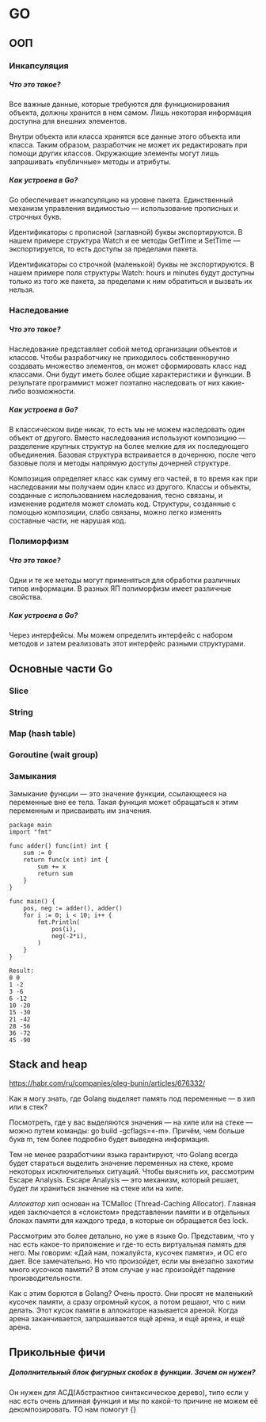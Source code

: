 # GO

## ООП

### Инкапсуляция

##### Что это такое? 

Все важные данные, которые требуются для функционирования объекта, должны хранится в нем самом. Лишь некоторая информация доступна для внешних элементов.

Внутри объекта или класса хранятся все данные этого объекта или класса. Таким образом, разработчик не может их редактировать при помощи других классов. Окружающие элементы могут лишь запрашивать «публичные» методы и атрибуты.

##### Как устроена в Go?

Go обеспечивает инкапсуляцию на уровне пакета. Единственный механизм управления видимостью — использование прописных и строчных букв.

Идентификаторы с прописной (заглавной) буквы экспортируются. В нашем примере структура Watch и ее методы GetTime и SetTime — экспортируется, то есть доступы за пределами пакета.

Идентификаторы со строчной (маленькой) буквы не экспортируются. В нашем примере поля структуры Watch: hours и minutes будут доступны только из того же пакета, за пределами к ним обратиться и вызвать их нельзя.


### Наследование

##### Что это такое? 

Наследование представляет собой метод организации объектов и классов. Чтобы разработчику не приходилось собственноручно создавать множество элементов, он может сформировать класс над классами. Они будут иметь более общие характеристики и функции. В результате программист может поэтапно наследовать от них какие-либо возможности.

##### Как устроена в Go?

В классическом виде никак, то есть мы не можем наследовать один объект от другого. Вместо наследования используют композицию — разделение крупных структур на более мелкие для их последующего объединения. Базовая структура встраивается в дочернюю, после чего базовые поля и методы напрямую доступы дочерней структуре.

Композиция определяет класс как сумму его частей, в то время как при наследовании мы получаем один класс из другого. Классы и объекты, созданные с использованием наследования, тесно связаны, и изменение родителя может сломать код. Структуры, созданные с помощью композиции, слабо связаны, можно легко изменять составные части, не нарушая код. 

### Полиморфизм

##### Что это такое? 

Одни и те же методы могут применяться для обработки различных типов информации. В разных ЯП полиморфизм имеет различные свойства.

##### Как устроена в Go?

Через интерфейсы. Мы можем определить интерфейс с набором методов и затем реализовать этот интерфейс разными структурами.



## Основные части Go


### Slice

### String

### Map (hash table)

### Goroutine (wait group)

### Замыкания

Замыкание функции — это значение функции, ссылающееся на переменные вне ее тела. Такая функция может обращаться к этим переменным и присваивать им значения.

```
package main
import "fmt"

func adder() func(int) int {
    sum := 0
    return func(x int) int {
        sum += x
        return sum
    }
}

func main() {
    pos, neg := adder(), adder()
    for i := 0; i < 10; i++ {
        fmt.Println(
            pos(i),
            neg(-2*i),
        )
    }
}

Result:
0 0
1 -2
3 -6
6 -12
10 -20
15 -30
21 -42
28 -56
36 -72
45 -90

```
## Stack and heap

https://habr.com/ru/companies/oleg-bunin/articles/676332/

Как я могу знать, где Golang выделяет память под переменные — в хип или в стек?

Посмотреть, где у вас выделяются значения — на хипе или на стеке — можно путем команды: go build -gcflags=«-m». Причём, чем больше букв m, тем более подробно будет выведена информация.

Тем не менее разработчики языка гарантируют, что Golang всегда будет стараться выделить значение переменных на стеке, кроме некоторых исключительных ситуаций. Чтобы выяснить их, рассмотрим Escape Analysis. Escape Analysis — это механизм, который решает, будет ли храниться значение на стеке или на хипе.

*Аллокатор* хип основан на TCMalloc (Thread-Caching Allocator). Главная идея заключается в «слоистом» представлении памяти и в отдельных блоках памяти для каждого треда, в которые он обращается без lock.

Рассмотрим это более детально, но уже в языке Go. Представим, что у нас есть какое-то приложение и где-то есть виртуальная память для него. Мы говорим: «Дай нам, пожалуйста, кусочек памяти», и ОС его дает. Все замечательно. Но что произойдет, если мы внезапно захотим много кусочков памяти? В этом случае у нас произойдёт падение производительности.

Как с этим борются в Golang? Очень просто. Они просят не маленький кусочек памяти, а сразу огромный кусок, а потом решают, что с ним делать. Этот кусок памяти в аллокаторе называется ареной. Когда арена заканчивается, запрашивается ещё арена, и ещё арена, и ещё арена.

## Прикольные фичи

##### Дополнительный блок фигурных скобок в функции. Зачем он нужен?

Он нужен для АСД(Абстрактное синтаксическое дерево), типо если у нас есть очень длинная функция и мы по какой-то причине не можем её декомпозировать. ТО нам помогут {}
